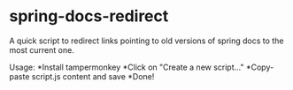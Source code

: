 # spring-docs-redirect
A quick script to redirect links pointing to old versions of spring docs to the most current one.

Usage:
*Install tampermonkey
*Click on "Create a new script..."
*Copy-paste script.js content and save
*Done!
